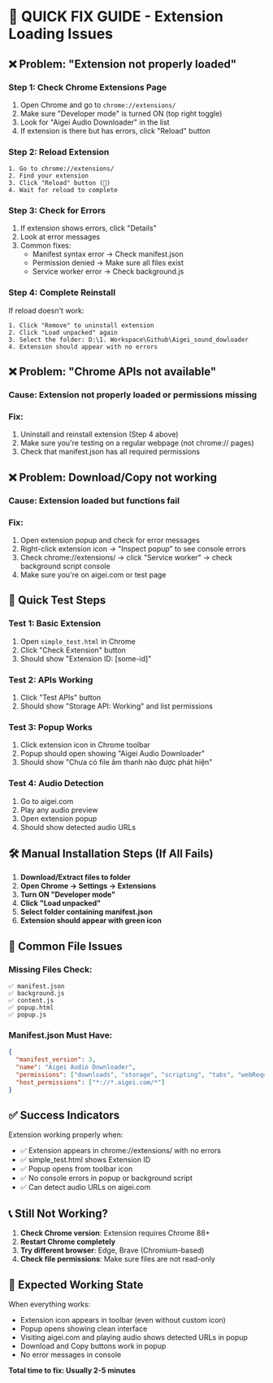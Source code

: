 # 🚨 QUICK FIX GUIDE - Extension Loading Issues

## ❌ Problem: "Extension not properly loaded"

### Step 1: Check Chrome Extensions Page
1. Open Chrome and go to `chrome://extensions/`
2. Make sure "Developer mode" is turned ON (top right toggle)
3. Look for "Aigei Audio Downloader" in the list
4. If extension is there but has errors, click "Reload" button

### Step 2: Reload Extension
```
1. Go to chrome://extensions/
2. Find your extension
3. Click "Reload" button (🔄)
4. Wait for reload to complete
```

### Step 3: Check for Errors
1. If extension shows errors, click "Details" 
2. Look at error messages
3. Common fixes:
   - Manifest syntax error → Check manifest.json
   - Permission denied → Make sure all files exist
   - Service worker error → Check background.js

### Step 4: Complete Reinstall
If reload doesn't work:
```
1. Click "Remove" to uninstall extension
2. Click "Load unpacked" again
3. Select the folder: D:\1. Workspace\Github\Aigei_sound_dowloader
4. Extension should appear with no errors
```

## ❌ Problem: "Chrome APIs not available"

### Cause: Extension not properly loaded or permissions missing

### Fix:
1. Uninstall and reinstall extension (Step 4 above)
2. Make sure you're testing on a regular webpage (not chrome:// pages)
3. Check that manifest.json has all required permissions

## ❌ Problem: Download/Copy not working

### Cause: Extension loaded but functions fail

### Fix:
1. Open extension popup and check for error messages
2. Right-click extension icon → "Inspect popup" to see console errors
3. Check chrome://extensions/ → click "Service worker" → check background script console
4. Make sure you're on aigei.com or test page

## 🧪 Quick Test Steps

### Test 1: Basic Extension
1. Open `simple_test.html` in Chrome
2. Click "Check Extension" button
3. Should show "Extension ID: [some-id]"

### Test 2: APIs Working  
1. Click "Test APIs" button
2. Should show "Storage API: Working" and list permissions

### Test 3: Popup Works
1. Click extension icon in Chrome toolbar
2. Popup should open showing "Aigei Audio Downloader"
3. Should show "Chưa có file âm thanh nào được phát hiện"

### Test 4: Audio Detection
1. Go to aigei.com
2. Play any audio preview
3. Open extension popup
4. Should show detected audio URLs

## 🛠️ Manual Installation Steps (If All Fails)

1. **Download/Extract files to folder**
2. **Open Chrome → Settings → Extensions**
3. **Turn ON "Developer mode"**
4. **Click "Load unpacked"**
5. **Select folder containing manifest.json**
6. **Extension should appear with green icon**

## 🔧 Common File Issues

### Missing Files Check:
```
✅ manifest.json
✅ background.js  
✅ content.js
✅ popup.html
✅ popup.js
```

### Manifest.json Must Have:
```json
{
  "manifest_version": 3,
  "name": "Aigei Audio Downloader", 
  "permissions": ["downloads", "storage", "scripting", "tabs", "webRequest", "contextMenus"],
  "host_permissions": ["*://*.aigei.com/*"]
}
```

## ✅ Success Indicators

Extension working properly when:
- ✅ Extension appears in chrome://extensions/ with no errors
- ✅ simple_test.html shows Extension ID
- ✅ Popup opens from toolbar icon
- ✅ No console errors in popup or background script
- ✅ Can detect audio URLs on aigei.com

## 📞 Still Not Working?

1. **Check Chrome version**: Extension requires Chrome 88+
2. **Restart Chrome completely**
3. **Try different browser**: Edge, Brave (Chromium-based)
4. **Check file permissions**: Make sure files are not read-only

## 🎯 Expected Working State

When everything works:
- Extension icon appears in toolbar (even without custom icon)
- Popup opens showing clean interface
- Visiting aigei.com and playing audio shows detected URLs in popup  
- Download and Copy buttons work in popup
- No error messages in console

**Total time to fix: Usually 2-5 minutes**
